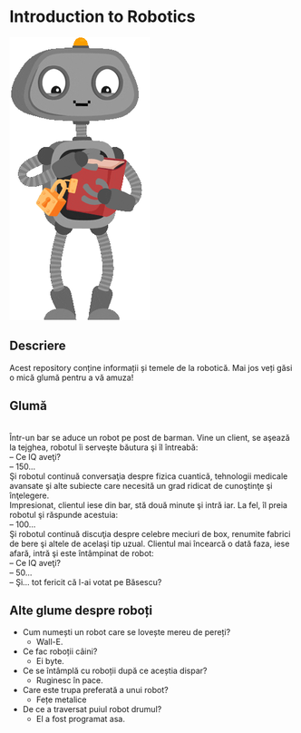 # Introduction to Robotics

![Robotics GIF](giphy.gif)

## Descriere

Acest repository conține informații și temele de la robotică. Mai jos veți găsi o mică glumă pentru a vă amuza!

## Glumă
 <br> 
Într-un bar se aduce un robot pe post de barman. Vine un client, se aşează la tejghea, robotul îi serveşte băutura şi îl întreabă: <br> 
– Ce IQ aveţi? <br> 
– 150… <br> 
Şi robotul continuă conversaţia despre fizica cuantică, tehnologii medicale avansate şi alte subiecte care necesită un grad ridicat de cunoştinţe şi înţelegere.  <br> Impresionat, clientul iese din bar, stă două minute şi intră iar. La fel, îl preia robotul şi răspunde acestuia: <br> 
– 100… <br> 
Şi robotul continuă discuţia despre celebre meciuri de box, renumite fabrici de bere şi altele de acelaşi tip uzual. Clientul mai încearcă o dată faza, iese afară, intră şi este întâmpinat de robot: <br> 
– Ce IQ aveţi? <br> 
– 50… <br> 
– Şi… tot fericit că l-ai votat pe Băsescu? <br> 

## Alte glume despre roboți

- Cum numești un robot care se lovește mereu de pereți?
  - Wall-E.
- Ce fac roboții câini?
  - Ei byte.
- Ce se întâmplă cu roboții după ce aceștia dispar?
  - Ruginesc în pace.
- Care este trupa preferată a unui robot?
  - Fețe metalice
- De ce a traversat puiul robot drumul?
  - El a fost programat asa.

